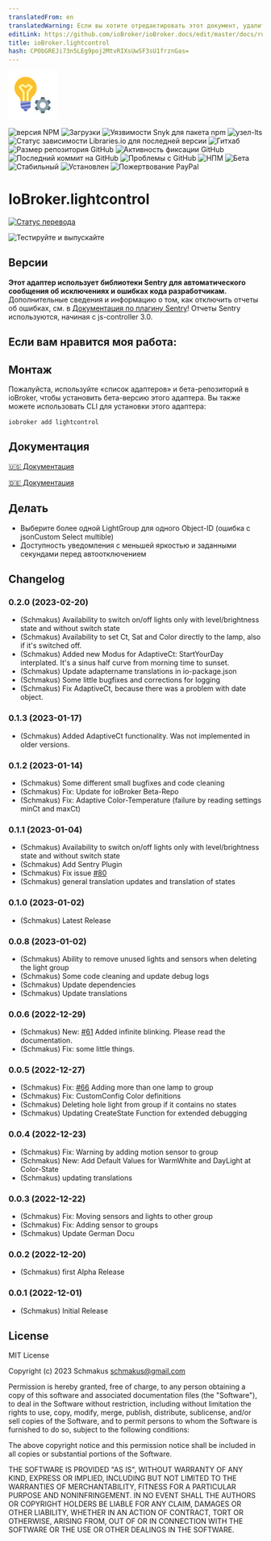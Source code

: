 ```yaml
---
translatedFrom: en
translatedWarning: Если вы хотите отредактировать этот документ, удалите поле «translationFrom», в противном случае этот документ будет снова автоматически переведен
editLink: https://github.com/ioBroker/ioBroker.docs/edit/master/docs/ru/adapterref/iobroker.lightcontrol/README.md
title: ioBroker.lightcontrol
hash: CPObGREJi73n5LEg9poj2MtvRIXsUwSF3sU1frznGas=
---
```

![Логотип](../../../en/adapterref/iobroker.lightcontrol/admin/lightcontrol.png)

![версия NPM](https://img.shields.io/npm/v/iobroker.lightcontrol.svg)
![Загрузки](https://img.shields.io/npm/dm/iobroker.lightcontrol.svg)
![Уязвимости Snyk для пакета npm](https://img.shields.io/snyk/vulnerabilities/npm/iobroker.lightcontrol?label=npm%20vulnerabilities&style=flat-square)
![узел-lts](https://img.shields.io/node/v-lts/iobroker.lightcontrol?style=flat-square)
![Статус зависимости Libraries.io для последней версии](https://img.shields.io/librariesio/release/npm/iobroker.lightcontrol?label=npm%20dependencies&style=flat-square)
![Гитхаб](https://img.shields.io/github/license/schmakus/iobroker.lightcontrol?style=flat-square)
![Размер репозитория GitHub](https://img.shields.io/github/repo-size/schmakus/iobroker.lightcontrol?logo=github&style=flat-square)
![Активность фиксации GitHub](https://img.shields.io/github/commit-activity/m/schmakus/iobroker.lightcontrol?logo=github&style=flat-square)
![Последний коммит на GitHub](https://img.shields.io/github/last-commit/schmakus/iobroker.lightcontrol?logo=github&style=flat-square)
![Проблемы с GitHub](https://img.shields.io/github/issues/schmakus/iobroker.lightcontrol?logo=github&style=flat-square)
![НПМ](https://nodei.co/npm/iobroker.lightcontrol.png?downloads=true)
![Бета](https://img.shields.io/npm/v/iobroker.lightcontrol.svg?color=red&label=beta)
![Стабильный](http://iobroker.live/badges/lightcontrol-stable.svg)
![Установлен](http://iobroker.live/badges/lightcontrol-installed.svg)
![Пожертвование PayPal](https://img.shields.io/badge/paypal-donate%20%7C%20spenden-blue.svg)

# IoBroker.lightcontrol
[![Статус перевода](https://weblate.iobroker.net/widgets/adapters/-/lightcontrol/svg-badge.svg)](https://weblate.iobroker.net/engage/adapters/?utm_source=widget)

![Тестируйте и выпускайте](https://github.com/Schmakus/ioBroker.lightcontrol/workflows/Test%20and%20Release/badge.svg)

## Версии
**Этот адаптер использует библиотеки Sentry для автоматического сообщения об исключениях и ошибках кода разработчикам.** Дополнительные сведения и информацию о том, как отключить отчеты об ошибках, см. в [Документация по плагину Sentry](https://github.com/ioBroker/plugin-sentry#plugin-sentry)! Отчеты Sentry используются, начиная с js-controller 3.0.

## Если вам нравится моя работа:
## Монтаж
Пожалуйста, используйте «список адаптеров» и бета-репозиторий в ioBroker, чтобы установить бета-версию этого адаптера. Вы также можете использовать CLI для установки этого адаптера:

```
iobroker add lightcontrol
```

## Документация
[🇺🇸 Документация](./en/lightcontrol.md)

[🇩🇪 Документация](./docs/de/lightcontrol.md)

## Делать
- Выберите более одной LightGroup для одного Object-ID (ошибка с jsonCustom Select multible)
- Доступность уведомления с меньшей яркостью и заданными секундами перед автоотключением

## Changelog

<!--
	Placeholder for the next version (at the beginning of the line):
	### **WORK IN PROGRESS**
-->
### 0.2.0 (2023-02-20)

-   (Schmakus) Availability to switch on/off lights only with level/brightness state and without switch state
-   (Schmakus) Availability to set Ct, Sat and Color directly to the lamp, also if it's switched off.
-   (Schmakus) Added new Modus for AdaptiveCt: StartYourDay interplated. It's a sinus half curve from morning time to sunset.
-   (Schmakus) Update adaptername translations in io-package.json
-   (Schmakus) Some little bugfixes and corrections for logging
-   (Schmakus) Fix AdaptiveCt, because there was a problem with date object.

### 0.1.3 (2023-01-17)

-   (Schmakus) Added AdaptiveCt functionality. Was not implemented in older versions.

### 0.1.2 (2023-01-14)

-   (Schmakus) Some different small bugfixes and code cleaning
-   (Schmakus) Fix: Update for ioBroker Beta-Repo
-   (Schmakus) Fix: Adaptive Color-Temperature (failure by reading settings minCt and maxCt)

### 0.1.1 (2023-01-04)

-   (Schmakus) Availability to switch on/off lights only with level/brightness state and without switch state
-   (Schmakus) Add Sentry Plugin
-   (Schmakus) Fix issue [#80](https://github.com/Schmakus/ioBroker.lightcontrol/issues/80)
-   (Schmakus) general translation updates and translation of states

### 0.1.0 (2023-01-02)

-   (Schmakus) Latest Release

### 0.0.8 (2023-01-02)

-   (Schmakus) Ability to remove unused lights and sensors when deleting the light group
-   (Schmakus) Some code cleaning and update debug logs
-   (Schmakus) Update dependencies
-   (Schmakus) Update translations

### 0.0.6 (2022-12-29)

-   (Schmakus) New: [#61](https://github.com/Schmakus/ioBroker.lightcontrol/issues/61) Added infinite blinking. Please read the documentation.
-   (Schmakus) Fix: some little things.

### 0.0.5 (2022-12-27)

-   (Schmakus) Fix: [#66](https://github.com/Schmakus/ioBroker.lightcontrol/issues/66) Adding more than one lamp to group
-   (Schmakus) Fix: CustomConfig Color definitions
-   (Schmakus) Deleting hole light from group if it contains no states
-   (Schmakus) Updating CreateState Function for extended debugging

### 0.0.4 (2022-12-23)

-   (Schmakus) Fix: Warning by adding motion sensor to group
-   (Schmakus) New: Add Default Values for WarmWhite and DayLight at Color-State
-   (Schmakus) updating translations

### 0.0.3 (2022-12-22)

-   (Schmakus) Fix: Moving sensors and lights to other group
-   (Schmakus) Fix: Adding sensor to groups
-   (Schmakus) Update German Docu

### 0.0.2 (2022-12-20)

-   (Schmakus) first Alpha Release

### 0.0.1 (2022-12-01)

-   (Schmakus) Initial Release

## License

MIT License

Copyright (c) 2023 Schmakus <schmakus@gmail.com>

Permission is hereby granted, free of charge, to any person obtaining a copy
of this software and associated documentation files (the "Software"), to deal
in the Software without restriction, including without limitation the rights
to use, copy, modify, merge, publish, distribute, sublicense, and/or sell
copies of the Software, and to permit persons to whom the Software is
furnished to do so, subject to the following conditions:

The above copyright notice and this permission notice shall be included in all
copies or substantial portions of the Software.

THE SOFTWARE IS PROVIDED "AS IS", WITHOUT WARRANTY OF ANY KIND, EXPRESS OR
IMPLIED, INCLUDING BUT NOT LIMITED TO THE WARRANTIES OF MERCHANTABILITY,
FITNESS FOR A PARTICULAR PURPOSE AND NONINFRINGEMENT. IN NO EVENT SHALL THE
AUTHORS OR COPYRIGHT HOLDERS BE LIABLE FOR ANY CLAIM, DAMAGES OR OTHER
LIABILITY, WHETHER IN AN ACTION OF CONTRACT, TORT OR OTHERWISE, ARISING FROM,
OUT OF OR IN CONNECTION WITH THE SOFTWARE OR THE USE OR OTHER DEALINGS IN THE
SOFTWARE.
